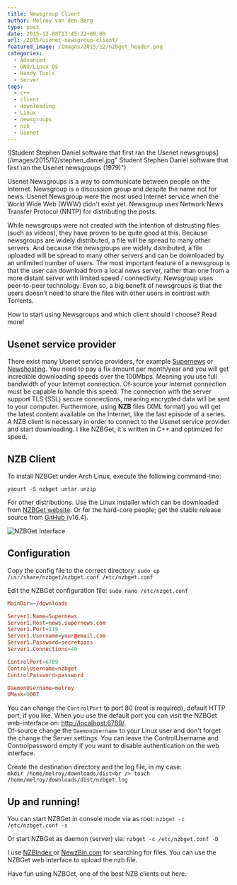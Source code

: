 ```yaml
---
title: Newsgroup Client
author: Melroy van den Berg
type: post
date: 2015-12-08T13:45:22+00:00
url: /2015/usenet-newsgroup-client/
featured_image: /images/2015/12/nzbget_header.png
categories:
  - Advanced
  - GNU/Linux OS
  - Handy Tools
  - Server
tags:
  - c++
  - client
  - downloading
  - Linux
  - newsgroups
  - nzb
  - usenet
---
```


![Student Stephen Daniel software that first ran the Usenet newsgroups](/images/2015/12/stephen_daniel.jpg" Student Stephen Daniel software that first ran the Usenet newsgroups (1979)")

Usenet Newsgroups is a way to communicate between people on the Internet. Newsgroup is a discussion group and despite the name not for news. Usenet Newsgroup were the most used Internet service when the World Wide Web (WWW) didn't exist yet. Newsgroup uses Network News Transfer Protocol (NNTP) for distributing the posts.

<!--more-->

While newsgroups were not created with the intention of distrusting files (such as videos), they have proven to be quite good at this. Because newsgroups are widely distributed, a file will be spread to many other servers. And because the newsgroups are widely distributed, a file uploaded will be spread to many other servers and can be downloaded by an unlimited number of users. The most important feature of a newsgroup is that the user can download from a local news server, rather than one from a more distant server with limited speed / connectivity. Newsgroup uses peer-to-peer technology. Even so, a big benefit of newsgroups is that the users doesn't need to share the files with other users in contrast with Torrents.

How to start using Newsgroups and which client should I choose? Read more!

## Usenet service provider

There exist many Usenet service providers, for example [Supernews](http://www.supernews.com/) or [Newshosting](https://www.newshosting.com/). You need to pay a fix amount per month/year and you will get incredible downloading speeds over the 100Mbps. Meaning you use full bandwidth of your Internet connection. Of-source your Internet connection must be capable to handle this speed. The connection with the server support TLS (SSL) secure connections, meaning encrypted data will be sent to your computer. Furthermore, using **NZB** files (XML format) you will get the latest content available on the Internet, like the last episode of a series. A NZB client is necessary in order to connect to the Usenet service provider and start downloading. I like NZBGet, it's written in C++ and optimized for speed.

## NZB Client

To install NZBGet under Arch Linux, execute the following command-line:

`yaourt -S nzbget untar unzip`

For other distributions. Use the Linux installer which can be downloaded from [NZBGet website](http://nzbget.net/download/). Or for the hard-core people; get the stable release source from [GitHub ](https://github.com/nzbget/nzbget/tree/v16.4)(v16.4).

![NZBGet Interface](/images/2015/12/nzbget-e1449578281188.jpg "NZBGet Interface")

## Configuration

Copy the config file to the correct directory: `sudo cp /usr/share/nzbget/nzbget.conf /etc/nzbget.conf`

Edit the NZBGet configuration file: `sudo nano /etc/nzget.conf`

```conf
MainDir=~/downloads

Server1.Name=Supernews
Server1.Host=news.supernews.com
Server1.Port=119
Server1.Username=your@email.com
Server1.Password=secretpass
Server1.Connections=40

ControlPort=6789
ControlUsername=nzbget
ControlPassword=password

DaemonUsername=melroy
UMask=0007
```

You can change the `ControlPort` to port 80 (root is required), default HTTP port, if you like. When you use the default port you can visit the NZBGet web-interface on: [http://localhost:6789/](http://localhost:6789/).  
Of-source change the `DaemonUsername` to your Linux user and don't forget the change the Server settings. You can leave the ControlUsername and Controlpassword empty if you want to disable authentication on the web interface.

Create the destination directory and the log file, in my case:  
`mkdir /home/melroy/downloads/dist<br />
touch /home/melroy/downloads/dist/nzbget.log`

## Up and running!

You can start NZBGet in console mode via as root: `nzbget -c /etc/nzbget.conf -s`

Or start NZBGet as daemon (server) via: `nzbget -c /etc/nzbget.conf -D`

I use [NZBIndex ](http://www.nzbindex.nl/)or [NewzBin.com](https://web.newzbin.org/) for searching for files. You can use the NZBGet web interface to upload the nzb file.

Have fun using NZBGet, one of the best NZB clients out here.
